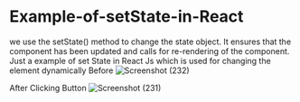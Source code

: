 # Example-of-setState-in-React
we use the setState() method to change the state object. It ensures that the component has been updated and calls for re-rendering of the component.
Just a example of set State in React Js which is used for changing the element dynamically
Before
![Screenshot (232)](https://user-images.githubusercontent.com/84621641/219968498-a7364900-ae7c-4281-b7ba-d0ec3331a5fc.png)

After Clicking Button
![Screenshot (231)](https://user-images.githubusercontent.com/84621641/219968446-17e80746-b5bc-4cbb-a4dc-1b2c01ef53e8.png)
